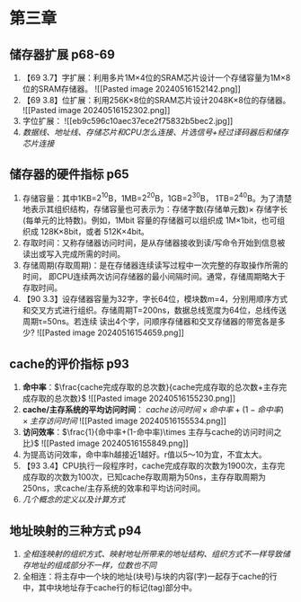 # 第三章
## 储存器扩展 p68-69
1. 【69 3.7】字扩展：利用多片1M×4位的SRAM芯片设计一个存储容量为1M×8位的SRAM存储器。
![[Pasted image 20240516152142.png]]
2. 【69 3.8】位扩展：利用256K×8位的SRAM芯片设计2048K×8位的存储器。
![[Pasted image 20240516152302.png]]
3. 字位扩展：
![[eb9c596c10aec37ece2f75832b5bec2.jpg]]
4. *数据线、地址线、存储芯片和CPU怎么连接、片选信号+经过译码器后和储存芯片连接*

## 储存器的硬件指标 p65
1. 存储容量：其中1KB=$2^{10}$B，1MB=$2^{20}$B，1GB=$2^{30}$B， 1TB=$2^{40}$B。为了清楚地表示其组织结构，存储容量也可表示为：存储字数(存储单元数)× 存储字长(每单元的比特数)。例如，1Mbit 容量的存储器可以组织成 1M×1bit，也可组织成 128K×8bit，或者 512K×4bit。
2. 存取时间：又称存储器访问时间，是从存储器接收到读/写命令开始到信息被读出或写入完成所需的时间。
3. 存储周期(存取周期)：是在存储器连续读写过程中一次完整的存取操作所需的时间， 即CPU连续两次访问存储器的最小间隔时间。通常，存储周期略大于存取时间。
4. 【90 3.3】设存储器容量为32字，字长64位，模块数m=4，分别用顺序方式和交叉方式进行组织。存储周期T=200ns，数据总线宽度为64位，总线传送周期τ=50ns。若连续 读出4个字，问顺序存储器和交叉存储器的带宽各是多少?
![[Pasted image 20240516154659.png]]
## cache的评价指标 p93
1. **命中率**：$\frac{cache完成存取的总次数}{cache完成存取的总次数+主存完成存取的总次数}$
![[Pasted image 20240516155230.png]]
3. **cache/主存系统的平均访问时间**：
$cache访问时间\times 命中率+(1-命中率)\times 主存访问时间$
![[Pasted image 20240516155534.png]]
4. **访问效率**：$\frac{1}{命中率+(1-命中率)\times 主存与cache的访问时间之比}$ 
![[Pasted image 20240516155849.png]]
5. 为提高访问效率，命中率h越接近1越好。r值以5～10为宜，不宜太大。
6. 【93 3.4】CPU执行一段程序时，cache完成存取的次数为1900次，主存完成存取的次数为100次，已知cache存取周期为50ns，主存存取周期为250ns，求cache/主存系统的效率和平均访问时间。
7. *几个概念的定义以及计算方式*
## 地址映射的三种方式 p94
1. *全相连映射的组织方式、映射地址所带来的地址结构、组织方式不一样导致储存地址的组成部分不一样，位数也不同*
2. 全相连：将主存中一个块的地址(块号)与块的内容(字)一起存于cache的行中，其中块地址存于cache行的标记(tag)部分中。

